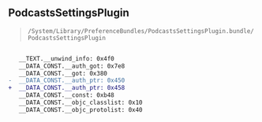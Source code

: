 ## PodcastsSettingsPlugin

> `/System/Library/PreferenceBundles/PodcastsSettingsPlugin.bundle/PodcastsSettingsPlugin`

```diff

   __TEXT.__unwind_info: 0x4f0
   __DATA_CONST.__auth_got: 0x7e8
   __DATA_CONST.__got: 0x380
-  __DATA_CONST.__auth_ptr: 0x450
+  __DATA_CONST.__auth_ptr: 0x458
   __DATA_CONST.__const: 0xb48
   __DATA_CONST.__objc_classlist: 0x10
   __DATA_CONST.__objc_protolist: 0x40

```
